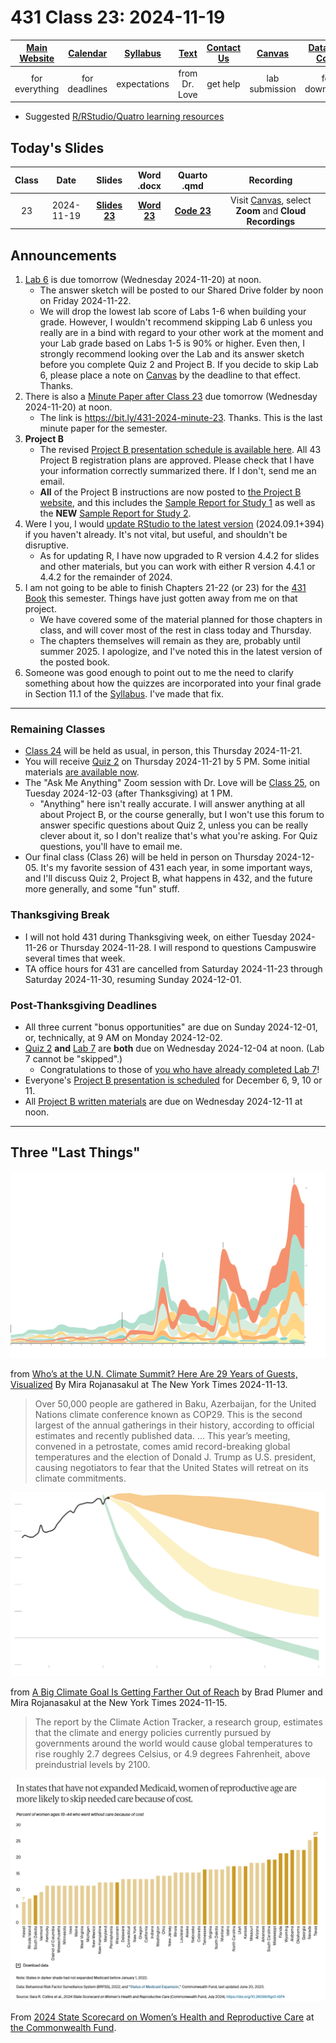 # 431 Class 23: 2024-11-19

[Main Website](https://thomaselove.github.io/431-2024/) | [Calendar](https://thomaselove.github.io/431-2024/calendar.html) | [Syllabus](https://thomaselove.github.io/431-syllabus-2024/) | [Text](https://thomaselove.github.io/431-book/) | [Contact Us](https://thomaselove.github.io/431-2024/contact.html) | [Canvas](https://canvas.case.edu) | [Data and Code](https://github.com/THOMASELOVE/431-data)
:-----------: | :--------------: | :----------: | :---------: | :-------------: | :-----------: | :------------:
for everything | for deadlines | expectations | from Dr. Love | get help | lab submission | for downloads

- Suggested [R/RStudio/Quatro learning resources](https://thomaselove.github.io/431-2024/resources.html)

## Today's Slides

Class | Date | Slides | Word .docx | Quarto .qmd | Recording
:---: | :--------: | :------: | :------: | :------: | :-------------:
23 | 2024-11-19 | **[Slides 23](https://thomaselove.github.io/431-slides-2024/class23.html)** | **[Word 23](https://thomaselove.github.io/431-slides-2024/class23w.docx)** | **[Code 23](https://github.com/THOMASELOVE/431-slides-2024/blob/main/class23.qmd)** | Visit [Canvas](https://canvas.case.edu/), select **Zoom** and **Cloud Recordings**

## Announcements

1. [Lab 6](https://github.com/THOMASELOVE/431-labs-2024/tree/main/lab6) is due tomorrow (Wednesday 2024-11-20) at noon.
    - The answer sketch will be posted to our Shared Drive folder by noon on Friday 2024-11-22.
    - We will drop the lowest lab score of Labs 1-6 when building your grade. However, I wouldn't recommend skipping Lab 6 unless you really are in a bind with regard to your other work at the moment and your Lab grade based on Labs 1-5 is 90% or higher. Even then, I strongly recommend looking over the Lab and its answer sketch before you complete Quiz 2 and Project B. If you decide to skip Lab 6, please place a note on [Canvas](https://canvas.case.edu) by the deadline to that effect. Thanks.
2. There is also a [Minute Paper after Class 23](https://bit.ly/431-2024-minute-23) due tomorrow (Wednesday 2024-11-20) at noon.
    - The link is <https://bit.ly/431-2024-minute-23>. Thanks. This is the last minute paper for the semester.
3. **Project B**
    - The revised [Project B presentation schedule is available here](https://github.com/THOMASELOVE/431-classes-2024/blob/main/projectB/schedule.md). All 43 Project B registration plans are approved. Please check that I have your information correctly summarized there. If I don't, send me an email.
    - **All** of the Project B instructions are now posted to [the Project B website](https://thomaselove.github.io/431-projectB-2024/), and this includes the [Sample Report for Study 1](https://thomaselove.github.io/431-projectB-2024/study1c.html) as well as the **NEW** [Sample Report for Study 2](https://thomaselove.github.io/431-projectB-2024/study2c.html).
4. Were I you, I would [update RStudio to the latest version](https://posit.co/download/rstudio-desktop/) (2024.09.1+394) if you haven't already. It's not vital, but useful, and shouldn't be disruptive.
    - As for updating R, I have now upgraded to R version 4.4.2 for slides and other materials, but you can work with either R version 4.4.1 or 4.4.2 for the remainder of 2024.
5. I am not going to be able to finish Chapters 21-22 (or 23) for the [431 Book](https://thomaselove.github.io/431-book/) this semester. Things have just gotten away from me on that project.
    - We have covered some of the material planned for those chapters in class, and will cover most of the rest in class today and Thursday.
    - The chapters themselves will remain as they are, probably until summer 2025. I apologize, and I've noted this in the latest version of the posted book.
6. Someone was good enough to point out to me the need to clarify something about how the quizzes are incorporated into your final grade in Section 11.1 of the [Syllabus](https://thomaselove.github.io/431-syllabus-2024/). I've made that fix.

---------

### Remaining Classes

- [Class 24](https://github.com/THOMASELOVE/431-classes-2024/tree/main/class24) will be held as usual, in person, this Thursday 2024-11-21.
- You will receive [Quiz 2](https://github.com/THOMASELOVE/431-quizzes-2024/tree/main/quiz2) on Thursday 2024-11-21 by 5 PM. Some initial materials [are available now](https://github.com/THOMASELOVE/431-quizzes-2024/tree/main/quiz2).
- The "Ask Me Anything" Zoom session with Dr. Love will be [Class 25](https://github.com/THOMASELOVE/431-classes-2024/tree/main/class25), on Tuesday 2024-12-03 (after Thanksgiving) at 1 PM.
    - "Anything" here isn't really accurate. I will answer anything at all about Project B, or the course generally, but I won't use this forum to answer specific questions about Quiz 2, unless you can be really clever about it, so I don't realize that's what you're asking. For Quiz questions, you'll have to email me.
- Our final class (Class 26) will be held in person on Thursday 2024-12-05. It's my favorite session of 431 each year, in some important ways, and I'll discuss Quiz 2, Project B, what happens in 432, and the future more generally, and some "fun" stuff.

### Thanksgiving Break

- I will not hold 431 during Thanksgiving week, on either Tuesday 2024-11-26 or Thursday 2024-11-28. I will respond to questions Campuswire several times that week.
- TA office hours for 431 are cancelled from Saturday 2024-11-23 through Saturday 2024-11-30, resuming Sunday 2024-12-01.

### Post-Thanksgiving Deadlines

- All three current "bonus opportunities" are due on Sunday 2024-12-01, or, technically, at 9 AM on Monday 2024-12-02.
- [Quiz 2](https://github.com/THOMASELOVE/431-quizzes-2024/tree/main/quiz2) **and** [Lab 7](https://github.com/THOMASELOVE/431-labs-2024/tree/main/lab7) are **both** due on Wednesday 2024-12-04 at noon. (Lab 7 cannot be "skipped".)
    - Congratulations to those of [you who have already completed Lab 7](https://github.com/THOMASELOVE/431-labs-2024/tree/main/lab7#new-completed-websites-by-students-in-this-years-class)!
- Everyone's [Project B presentation is scheduled](https://github.com/THOMASELOVE/431-classes-2024/blob/main/projectB/schedule.md) for December 6, 9, 10 or 11.
- All [Project B written materials](https://thomaselove.github.io/431-projectB-2024/checklist.html) are due on Wednesday 2024-12-11 at noon.
 
---------

## Three "Last Things"

![](https://github.com/THOMASELOVE/431-classes-2024/blob/main/class23/climate_attendance_nyt.png)

from [Who’s at the U.N. Climate Summit? Here Are 29 Years of Guests, Visualized](https://www.nytimes.com/interactive/2024/11/13/climate/cop-climate-summit-attendance.html?unlocked_article_code=1.a04.aMMS.JHFxOoo2o-5V&smid=url-share) By Mira Rojanasakul at The New York Times 2024-11-13.

> Over 50,000 people are gathered in Baku, Azerbaijan, for the United Nations climate conference known as COP29. This is the second largest of the annual gatherings in their history, according to official estimates and recently published data. ... This year’s meeting, convened in a petrostate, comes amid record-breaking global temperatures and the election of Donald J. Trump as U.S. president, causing negotiators to fear that the United States will retreat on its climate commitments.

![](https://github.com/THOMASELOVE/431-classes-2024/blob/main/class23/climate_2.png)

from [A Big Climate Goal Is Getting Farther Out of Reach](https://www.nytimes.com/2024/11/14/climate/climate-action-tracker-temperatures-emissions.html) by Brad Plumer and Mira Rojanasakul at the New York Times 2024-11-15.

> The report by the Climate Action Tracker, a research group, estimates that the climate and energy policies currently pursued by governments around the world would cause global temperatures to rise roughly 2.7 degrees Celsius, or 4.9 degrees Fahrenheit, above preindustrial levels by 2100.

![](https://github.com/THOMASELOVE/431-classes-2024/blob/main/class23/commonwealth_2024.png)

From [2024 State Scorecard on Women’s Health and Reproductive Care](https://www.commonwealthfund.org/publications/scorecard/2024/jul/2024-state-scorecard-womens-health-and-reproductive-care) at [the Commonwealth Fund](https://www.commonwealthfund.org/).

